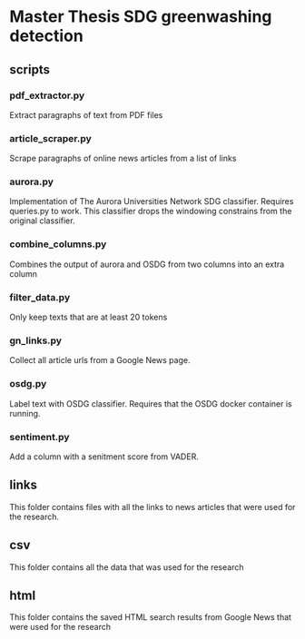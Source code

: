 # Master Thesis SDG greenwashing detection

## scripts

### pdf_extractor.py
Extract paragraphs of text from PDF files

### article_scraper.py
Scrape paragraphs of online news articles from a list of links

### aurora.py
Implementation of The Aurora Universities Network SDG classifier.
Requires queries.py to work. This classifier drops the windowing constrains from the original classifier.

### combine_columns.py
Combines the output of aurora and OSDG from two columns into an extra column

### filter_data.py
Only keep texts that are at least 20 tokens

### gn_links.py
Collect all article urls from a Google News page.

### osdg.py
Label text with OSDG classifier. Requires that the OSDG docker container is running.

### sentiment.py
Add a column with a senitment score from VADER.

## links
This folder contains files with all the links to news articles that were used for the research.

## csv
This folder contains all the data that was used for the research

## html
This folder contains the saved HTML search results from Google News that were used for the research
